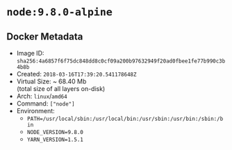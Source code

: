 # `node:9.8.0-alpine`

## Docker Metadata

- Image ID: `sha256:4a6857f6f75dc848dd8c0cf09a200b97632949f20ad0fbee1fe77b990c3b4b8b`
- Created: `2018-03-16T17:39:20.541178648Z`
- Virtual Size: ~ 68.40 Mb  
  (total size of all layers on-disk)
- Arch: `linux`/`amd64`
- Command: `["node"]`
- Environment:
  - `PATH=/usr/local/sbin:/usr/local/bin:/usr/sbin:/usr/bin:/sbin:/bin`
  - `NODE_VERSION=9.8.0`
  - `YARN_VERSION=1.5.1`
